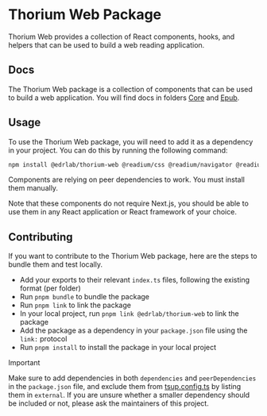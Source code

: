 # Thorium Web Package

Thorium Web provides a collection of React components, hooks, and helpers that can be used to build a web reading application.

## Docs

The Thorium Web package is a collection of components that can be used to build a web application. You will find docs in folders [Core](./Core/) and [Epub](./Epub/).

## Usage

To use the Thorium Web package, you will need to add it as a dependency in your project. You can do this by running the following command:

```bash
npm install @edrlab/thorium-web @readium/css @readium/navigator @readium/navigator-html-injectables @readium/shared react-redux @reduxjs/toolkit motion react-aria react-aria-components react-stately react-modal-sheet react-resizable-panels 
```

Components are relying on peer dependencies to work. You must install them manually.

Note that these components do not require Next.js, you should be able to use them in any React application or React framework of your choice.

## Contributing

If you want to contribute to the Thorium Web package, here are the steps to bundle them and test locally.

- Add your exports to their relevant `index.ts` files, following the existing format (per folder)
- Run `pnpm bundle` to bundle the package
- Run `pnpm link` to link the package
- In your local project, run `pnpm link @edrlab/thorium-web` to link the package
- Add the package as a dependency in your `package.json` file using the `link:` protocol
- Run `pnpm install` to install the package in your local project

> [!Important]
> Make sure to add dependencies in both `dependencies` and `peerDependencies` in the `package.json` file, and exclude them from [tsup.config.ts](../../tsup.config.ts) by listing them in `external`. If you are unsure whether a smaller dependency should be included or not, please ask the maintainers of this project.